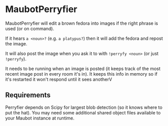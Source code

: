 # MaubotPerryfier

MaubotPerryfier will edit a brown fedora into images if the right phrase is used (or on command).

If it hears `a <noun>?` (e.g. `a platypus?`) then it will add the fedora and repost the image.

It will also post the image when you ask it to with `!perryfy <noun>` (or just `!perryfy`).

It needs to be running when an image is posted (it keeps track of the most recent image post in every room it's in).  It keeps this info in memory so if it's restarted it won't respond until it sees anotherV

## Requirements

Perryfier depends on Scipy for largest blob detection (so it knows where to put the hat).  You may need some additional shared object files available to your Maubot instance at runtime.
